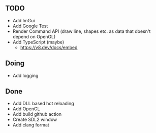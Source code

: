 ## TODO
- Add ImGui
- Add Google Test
- Render Command API (draw line, shapes etc. as data that doesn't depend on OpenGL)
- Add TypeScript (maybe)
  - https://v8.dev/docs/embed

## Doing
- Add logging

## Done
- Add DLL based hot reloading
- Add OpenGL
- Add build github action
- Create SDL2 window
- Add clang format
